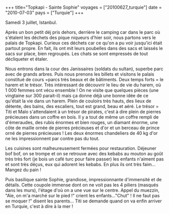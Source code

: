 +++
title="Topkapi - Sainte Sophie"
voyages = ["20100627_turquie"]
date = "2010-07-03"
pays = ["Turquie"]
+++



Samedi 3 juillet, Istanbul.

Après un bon petit déj pris dehors, derrière le camping car dans le parc où s'étalent les déchets des pique niqueurs d'hier soir, nous partons vers le palais de Topkapi. Curieux ces déchets car ce qu'on a pu voir jusqu'ici était partout propre. En fait, ils ont mit leurs poubelles dans des sacs et laissés le sacs sur place, bien regroupés. Les chats se sont empressés de tout décliqueter et étaler.

Nous entrons dans la cour des Janissaires (soldats du sultan), superbe parc avec de grands arbres. Puis nous prenons les billets et visitons le palais constitué de cours =parcs très beaux et de bâtiments. Deux temps forts = le harem et le trésor. Très intéressant de découvrir le lieu de vie du harem, où 1 000 femmes ont vécu ensemble ! On ne visite que quelques pièces (une vingtaine sur 300 parait-il) mais ça donne déjà une bonne idée de ce qu'était la vie dans un harem. Plein de couloirs très hauts, des lieux de détente, des bains, des escaliers, tout est grand, beau et aéré. Le trésor = Titi et Malo s'attendaient à un trésor de pirates, c'est à dire plein de pierres précieuses dans un coffre en bois. Il y a tout de même un coffre rempli de d'émeraudes, des rubis énormes et bien rouges, un diamant énorme, une côte de maille ornée de pierres précieuses et d'or et un berceau de prince orné de pierres précieuses ! Les deux énormes chandeliers de 40 kg d'or ne les impressionnent par contre pas du tout. 

Les cuisines sont malheureusement fermées pour restauration. Déjeuner bof bof, on se trompe et on se retrouve avec des kebabs au mouton au goût très très fort (je bois un café turc pour faire passer) les enfants n'aiment pas et sont très déçus, eux qui adorent les kebabs. En plus ils ont très faim... Mangez du pain !

Puis basilique sainte Sophie, grandiose, impressionnante d'immensité et de détails. Cette coupole immense dont on ne voit pas les 4 piliers (masqués dans les murs), l'étage d'où on a une vue sur le centre. Appel du muezzin, "Aïe, on m'a marché sur le pied !" crient les enfants..."Chut" ! Il ne faut pas se moquer !" disent les parents... Titi se demande quand on va enfin arriver en Turquie, c'est à dire à la mer !



